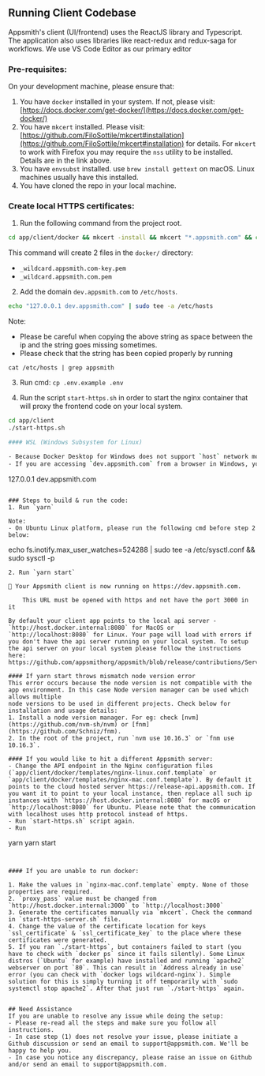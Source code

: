 ## Running Client Codebase
Appsmith's client (UI/frontend) uses the ReactJS library and Typescript. The application also uses libraries like react-redux and redux-saga for workflows. We use VS Code Editor as our primary editor

### Pre-requisites:

On your development machine, please ensure that:

1. You have `docker` installed in your system. If not, please visit: [https://docs.docker.com/get-docker/](https://docs.docker.com/get-docker/)
2. You have `mkcert` installed. Please visit: [https://github.com/FiloSottile/mkcert#installation](https://github.com/FiloSottile/mkcert#installation) for details. For `mkcert` to work with Firefox you may require the `nss` utility to be installed. Details are in the link above.
3. You have `envsubst` installed. use `brew install gettext` on macOS. Linux machines usually have this installed.
4. You have cloned the repo in your local machine.

### Create local HTTPS certificates:

1. Run the following command from the project root.

```bash
cd app/client/docker && mkcert -install && mkcert "*.appsmith.com" && cd ../../..
```

This command will create 2 files in the `docker/` directory:

- `_wildcard.appsmith.com-key.pem`
- `_wildcard.appsmith.com.pem`

2. Add the domain `dev.appsmith.com` to `/etc/hosts`.
```bash
echo "127.0.0.1	dev.appsmith.com" | sudo tee -a /etc/hosts
```
Note:
- Please be careful when copying the above string as space between the ip and the string goes missing sometimes.
- Please check that the string has been copied properly by running
```
cat /etc/hosts | grep appsmith
```
3. Run cmd: `cp .env.example .env`

4. Run the script `start-https.sh` in order to start the nginx container that will proxy the frontend code on your local system.
```bash
cd app/client
./start-https.sh

#### WSL (Windows Subsystem for Linux)

- Because Docker Desktop for Windows does not support `host` network mode (https://docs.docker.com/network/host/), to run `start-https.sh` in WSL, in `start-https.sh`, remove the `--network host` option from the call to the `docker` command, then in `app/client/docker/templates/nginx-linux.conf.template`, replace all occurrences of `http://localhost:3000` with  `http://host.docker.internal:3000`.
- If you are accessing `dev.appsmith.com` from a browser in Windows, you will need to add `dev.appsmith.com` to Windows' `C:\Windows\System32\drivers\etc\hosts` instead of `/etc/hosts`. Alternately, you can install a desktop environment in WSL to open `dev.appsmith` from a browser in WSL.
```
127.0.0.1	dev.appsmith.com
```

### Steps to build & run the code:
1. Run `yarn`

Note:
- On Ubuntu Linux platform, please run the following cmd before step 2 below:
```
echo fs.inotify.max_user_watches=524288 | sudo tee -a /etc/sysctl.conf && sudo sysctl -p
```
2. Run `yarn start`

🎉 Your Appsmith client is now running on https://dev.appsmith.com.

    This URL must be opened with https and not have the port 3000 in it

By default your client app points to the local api server - `http://host.docker.internal:8080` for MacOS or `http://localhost:8080` for Linux. Your page will load with errors if you don't have the api server running on your local system. To setup the api server on your local system please follow the instructions here: https://github.com/appsmithorg/appsmith/blob/release/contributions/ServerSetup.md

#### If yarn start throws mismatch node version error
This error occurs because the node version is not compatible with the app environment. In this case Node version manager can be used which allows multiple
node versions to be used in different projects. Check below for installation and usage details:
1. Install a node version manager. For eg: check [nvm](https://github.com/nvm-sh/nvm) or [fnm](https://github.com/Schniz/fnm).
2. In the root of the project, run `nvm use 10.16.3` or `fnm use 10.16.3`.

#### If you would like to hit a different Appsmith server:
- Change the API endpoint in the Nginx configuration files (`app/client/docker/templates/nginx-linux.conf.template` or `app/client/docker/templates/nginx-mac.conf.template`). By default it points to the cloud hosted server https://release-api.appsmith.com. If you want it to point to your local instance, then replace all such ip instances with `https://host.docker.internal:8080` for macOS or `http://localhost:8080` for Ubuntu. Please note that the communication with localhost uses http protocol instead of https.
- Run `start-https.sh` script again.
- Run
```
yarn
yarn start
```


#### If you are unable to run docker:

1. Make the values in `nginx-mac.conf.template` empty. None of those properties are required.
2. `proxy_pass` value must be changed from `http://host.docker.internal:3000` to `http://localhost:3000`
3. Generate the certificates manually via `mkcert`. Check the command in `start-https-server.sh` file.
4. Change the value of the certificate location for keys `ssl_certificate` & `ssl_certificate_key` to the place where these certificates were generated.
5. If you ran `./start-https`, but containers failed to start (you have to check with `docker ps` since it fails silently). Some Linux distros (`Ubuntu` for example) have installed and running `apache2` webserver on port `80`. This can result in `Address already in use` error (you can check with `docker logs wildcard-nginx`). Simple solution for this is simply turning it off temporarily with `sudo systemctl stop apache2`. After that just run `./start-https` again.


## Need Assistance
If you are unable to resolve any issue while doing the setup:
- Please re-read all the steps and make sure you follow all instructions.
- In case step (1) does not resolve your issue, please initiate a Github discussion or send an email to support@appsmith.com. We'll be happy to help you.
- In case you notice any discrepancy, please raise an issue on Github and/or send an email to support@appsmith.com.
